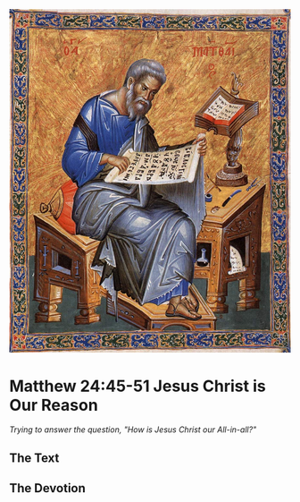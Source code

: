 <img class="intro-right" src="art-matthew.jpg">

# Matthew 24:45-51 Jesus Christ is Our Reason

*Trying to answer the question, "How is Jesus Christ our All-in-all?"*

## The Text

## The Devotion
